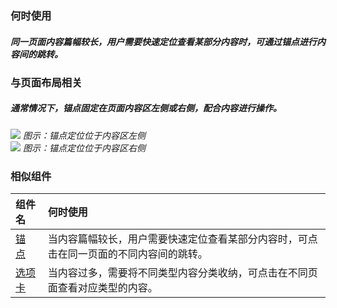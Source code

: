 ### 何时使用

##### 同一页面内容篇幅较长，用户需要快速定位查看某部分内容时，可通过锚点进行内容间的跳转。

### 与页面布局相关

##### 通常情况下，锚点固定在页面内容区左侧或右侧，配合内容进行操作。

<div class="legend">
  <div class="item">
    <img src="https://tdesign.gtimg.com/site/design/guide/anchor/anchor-1@2x.png" />
    <em>图示：锚点定位位于内容区左侧</em>
  </div>

  <div class="item">
    <img src="https://tdesign.gtimg.com/site/design/guide/anchor/anchor-2@2x.png" />
    <em>图示：锚点定位位于内容区右侧</em>
  </div>
</div>

### 相似组件

| 组件名            | 何时使用                                                                               |
| :---------------- | :------------------------------------------------------------------------------------- |
| [锚 点](./anchor) | 当内容篇幅较长，用户需要快速定位查看某部分内容时，可点击在同一页面的不同内容间的跳转。 |
| [选项卡](./tabs)  | 当内容过多，需要将不同类型内容分类收纳，可点击在不同页面查看对应类型的内容。           |
